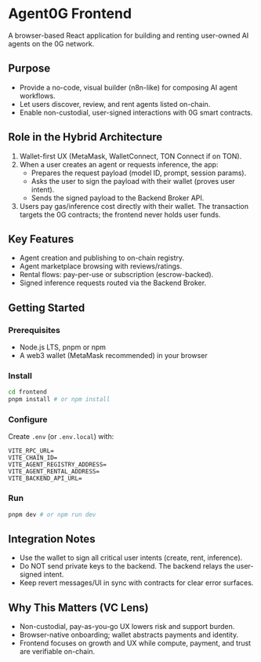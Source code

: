 # Agent0G Frontend

A browser-based React application for building and renting user-owned AI agents on the 0G network.

## Purpose
- Provide a no-code, visual builder (n8n-like) for composing AI agent workflows.
- Let users discover, review, and rent agents listed on-chain.
- Enable non-custodial, user-signed interactions with 0G smart contracts.

## Role in the Hybrid Architecture
1) Wallet-first UX (MetaMask, WalletConnect, TON Connect if on TON).  
2) When a user creates an agent or requests inference, the app:
   - Prepares the request payload (model ID, prompt, session params).
   - Asks the user to sign the payload with their wallet (proves user intent).
   - Sends the signed payload to the Backend Broker API.  
3) Users pay gas/inference cost directly with their wallet. The transaction targets the 0G contracts; the frontend never holds user funds.

## Key Features
- Agent creation and publishing to on-chain registry.
- Agent marketplace browsing with reviews/ratings.
- Rental flows: pay-per-use or subscription (escrow-backed).
- Signed inference requests routed via the Backend Broker.

## Getting Started

### Prerequisites
- Node.js LTS, pnpm or npm
- A web3 wallet (MetaMask recommended) in your browser

### Install
```bash
cd frontend
pnpm install # or npm install
```

### Configure
Create `.env` (or `.env.local`) with:
```
VITE_RPC_URL=
VITE_CHAIN_ID=
VITE_AGENT_REGISTRY_ADDRESS=
VITE_AGENT_RENTAL_ADDRESS=
VITE_BACKEND_API_URL=
```

### Run
```bash
pnpm dev # or npm run dev
```

## Integration Notes
- Use the wallet to sign all critical user intents (create, rent, inference).
- Do NOT send private keys to the backend. The backend relays the user-signed intent.
- Keep revert messages/UI in sync with contracts for clear error surfaces.

## Why This Matters (VC Lens)
- Non-custodial, pay-as-you-go UX lowers risk and support burden.
- Browser-native onboarding; wallet abstracts payments and identity.
- Frontend focuses on growth and UX while compute, payment, and trust are verifiable on-chain.
